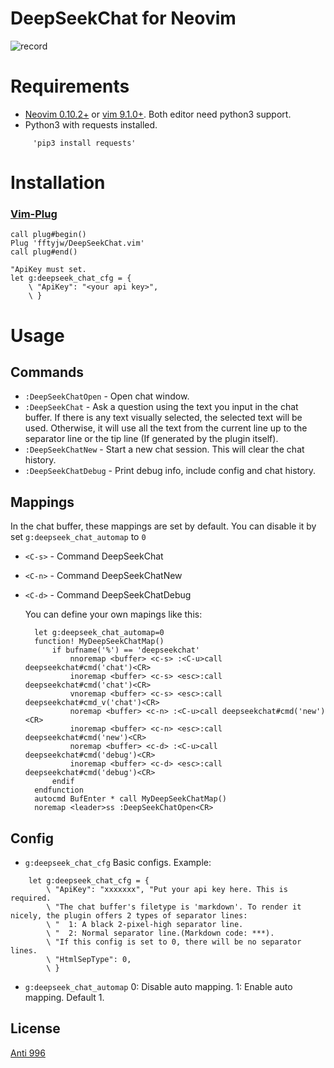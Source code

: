 # DeepSeekChat for Neovim

![record](https://github.com/user-attachments/assets/f90a6eb2-f693-45c8-96ae-c481e88e09d7)

# Requirements

- [Neovim 0.10.2+](https://neovim.io/) or [vim 9.1.0+](https://vim.org/). Both editor need python3 support.
- Python3 with requests installed.
```
     'pip3 install requests'
```

# Installation

### [Vim-Plug](https://github.com/junegunn/vim-plug)

```vim
call plug#begin()
Plug 'fftyjw/DeepSeekChat.vim'
call plug#end()

"ApiKey must set.
let g:deepseek_chat_cfg = {
    \ "ApiKey": "<your api key>",
    \ }
```

# Usage

## Commands

- `:DeepSeekChatOpen` - Open chat window.
- `:DeepSeekChat` - Ask a question using the text you input in the chat buffer. If there is any text visually selected, the selected text will be used. Otherwise, it will use all the text from the current line up to the separator line or the tip line (If generated by the plugin itself).
- `:DeepSeekChatNew` - Start a new chat session. This will clear the chat history.
- `:DeepSeekChatDebug` - Print debug info, include config and chat history.

## Mappings
   In the chat buffer, these mappings are set by default. You can disable it by set `g:deepseek_chat_automap` to `0`
   
- `<C-s>` - Command DeepSeekChat
- `<C-n>` - Command DeepSeekChatNew
- `<C-d>` - Command DeepSeekChatDebug
 
  You can define your own mapings like this:
  ```vim
    let g:deepseek_chat_automap=0
    function! MyDeepSeekChatMap()
        if bufname('%') == 'deepseekchat'
            nnoremap <buffer> <c-s> :<C-u>call deepseekchat#cmd('chat')<CR>
            inoremap <buffer> <c-s> <esc>:call deepseekchat#cmd('chat')<CR>
            vnoremap <buffer> <c-s> <esc>:call deepseekchat#cmd_v('chat')<CR>
            noremap <buffer> <c-n> :<C-u>call deepseekchat#cmd('new')<CR>
            inoremap <buffer> <c-n> <esc>:call deepseekchat#cmd('new')<CR>
            noremap <buffer> <c-d> :<C-u>call deepseekchat#cmd('debug')<CR>
            inoremap <buffer> <c-d> <esc>:call deepseekchat#cmd('debug')<CR>
        endif
    endfunction
    autocmd BufEnter * call MyDeepSeekChatMap()
    noremap <leader>ss :DeepSeekChatOpen<CR>
  ```

## Config
- `g:deepseek_chat_cfg` Basic configs. Example:
```vim
    let g:deepseek_chat_cfg = {
        \ "ApiKey": "xxxxxxx", "Put your api key here. This is required.
        \ "The chat buffer's filetype is 'markdown'. To render it nicely, the plugin offers 2 types of separator lines:
        \ "  1: A black 2-pixel-high separator line. 
        \ "  2: Normal separator line.(Markdown code: ***). 
        \ "If this config is set to 0, there will be no separator lines.
        \ "HtmlSepType": 0, 
        \ }
```
- `g:deepseek_chat_automap` 0: Disable auto mapping. 1: Enable auto mapping. Default 1.

## License

[Anti 996](./LICENSE.md)
